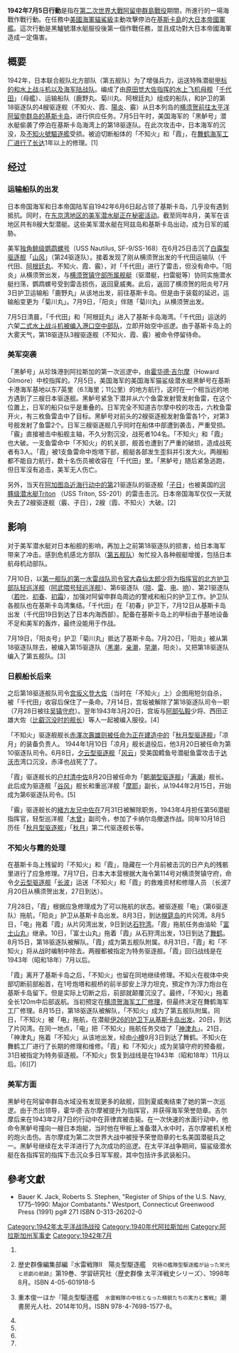 **1942年7月5日行動**是指在[第二次世界大戰](https://zh.wikipedia.org/wiki/第二次世界大戰 "wikilink")[阿留申群島戰役](../Page/阿留申群島戰役.md "wikilink")期間，所進行的一場海戰作戰行動。在任務中[美國海軍](../Page/美國海軍.md "wikilink")[貓鯊級](../Page/貓鯊級潛艇.md "wikilink")主動攻擊停泊在[基斯卡島](../Page/基斯卡島.md "wikilink")的[大日本帝國軍艦](https://zh.wikipedia.org/wiki/大日本帝國 "wikilink")。這次行動是黑鱸號潛水艇服役後第一個作戰任務，並且成功對大日本帝國海軍造成一定傷害。

## 概要

1942年，日本联合舰队北方部队（第五舰队）为了增强兵力，运送特殊潜艇[甲标的和水上战斗机以及海军陆战队](https://zh.wikipedia.org/wiki/甲标的 "wikilink")。编成了由[原田觉大佐指挥的水上飞机母舰](https://zh.wikipedia.org/wiki/原田觉1 "wikilink")「[千代田](../Page/千代田號航空母艦.md "wikilink")」（母艦）、运输船队（鹿野丸、菊川丸、阿根廷丸）组成的船队，和护卫的第18驱逐队的4艘驱逐舰（不知火、霞、[陽炎](../Page/陽炎號驅逐艦.md "wikilink")、霰）从日本列岛的[横须贺前往太平洋阿留申群岛的基斯卡岛](../Page/橫須賀港.md "wikilink")，进行供应任务。7月5日午时，美国海军的「黑鲈号」潜水艇偷袭了停泊在基斯卡岛海湾上的第18驱逐队。在此次攻击中，日本海军的沉没，及[不知火號驅逐艦](../Page/不知火號驅逐艦.md "wikilink")受损。被迫切断船体的「不知火」和「霞」，在[舞鹤海军工厂进行了长达](../Page/舞鶴海軍工廠.md "wikilink")1年以上的修理。\[1\]

## 经过

### 运输船队的出发

日本帝国海军和日本帝国陆军自1942年6月6日起占领了基斯卡岛，几乎没有遇到抵抗。同时，在[东京湾地区的美军潜水艇正在秘密活动](../Page/東京灣.md "wikilink")。截至同年8月，美军在该地区共有8艘大型潜艇。这些美军潜水艇在阿兹岛和基斯卡岛出动，成为日军的威胁。

美军[独角鲸级鹦鹉螺号](https://zh.wikipedia.org/wiki/独角鲸级潜艇 "wikilink")（USS Nautilus, SF-9/SS-168）在6月25日击沉了[白露型驱逐舰](../Page/白露型驅逐艦.md "wikilink")「[山风](https://zh.wikipedia.org/wiki/山风号驱逐舰 "wikilink")」（第24驱逐队）。接着发现了刚从横须贺出发的千代田运输队（千代田、[阿根廷丸](../Page/飛鷹號航空母艦.md "wikilink")、不知火、霞、霰），对「千代田」进行了雷击，但没有命中。「阳炎」从横须贺出发，与[横须贺镇守部所属舰艇](../Page/橫須賀鎮守府.md "wikilink")（驱潜艇，扫雷艇等）协同实施潜水艇扫荡，鹦鹉螺号受到雷击损伤，返回夏威夷。此后，返回了横须贺的阳炎号7月3日护卫运输船「鹿野丸」从该地出发，前往基斯卡岛。但是由于装载的延迟，运输船变更为「菊川丸」。7月9日，「阳炎」伴随「菊川丸」从横须贺出发。

7月5日清晨，「千代田」和「阿根廷丸」进入了基斯卡岛海湾。「千代田」运送的六架[二式水上战斗机被编入港口空中部队](../Page/二式水上戰鬥機.md "wikilink")，立即开始空中巡逻。由于基斯卡岛上的大雾天气，第18驱逐队3艘驱逐舰（不知火、霞、霰）被命令停留待命。

### 美军突袭

「黑鲈号」从珍珠港到阿拉斯加的第一次巡逻中，由[霍华德·吉尔摩](https://zh.wikipedia.org/wiki/霍华德·吉尔摩 "wikilink")（Howard Gilmore）中校指挥的。7月5日，美国海军的美国海军猫鲨级潜水艇黑鲈号在基斯卡港海军基地以东7英里（6.1海里；11公里）的地方航行，这时在一个相当远的地方遇到了三艘日本驱逐舰。黑鲈号紧急下潜并从六个鱼雷发射管发射鱼雷，在这个位置上，日军的船只似乎是重叠的。日军完全不知道吉尔摩中校的攻击，六枚鱼雷开火，有三枚鱼雷击中了目标。黑鲈号对前头的2艘驱逐舰发射鱼雷各1个，对第3号舰发射了鱼雷2个。日军三艘驱逐舰几乎同时在船体中部遭到袭击，严重受损。「霰」直接被击中船舰主轴，不久分割沉没，战死者104名。「不知火」和「霞」也大破。一支鱼雷命中「不知火」的机关部，舰首也遭到了严重的破损，造成战死者有3人。「霞」被1支鱼雷命中炮塔下部，舰艇各部发生歪斜并引发大火。两艘船都不能自力航行，数十名伤员被收容在「千代田」里。「黑鲈号」随后紧急逃跑，但日军沒有追击，美军无人伤亡。

另外，当天在[阿加图岛近海行动中的第](https://zh.wikipedia.org/wiki/阿加圖島 "wikilink")21驱逐队的驱逐舰「[子日](../Page/初春型驅逐艦.md "wikilink")」也被美国的[河豚级潜水艇Triton](https://zh.wikipedia.org/wiki/河豚级潜水艇 "wikilink") （USS Triton, SS-201）的雷击击沉。日本帝国海军仅仅一天就失去了2艘驱逐舰（霰、子日），2艘（霞、不知火）大破。\[2\]

## 影响

对于美军潜水艇对日本船舰的影响，再加上之前第18驱逐队的损害，给日本海军带来了冲击。感到危机感北方部队（[第五舰队](https://zh.wikipedia.org/wiki/第五舰队 "wikilink")）匆忙投入各种舰艇增援，包括日本航母机动部队。

7月10日，以[第一舰队的第一水雷战队司令官](../Page/第1艦隊_\(日本海軍\).md "wikilink")[大森仙太郎少将为指挥官的北方护卫部队轻巡洋舰](https://zh.wikipedia.org/wiki/大森仙太郎 "wikilink")（[阿武隈号轻巡洋舰](../Page/阿武隈號輕巡洋艦.md "wikilink")）、第6驱逐队（[晓](../Page/曉號驅逐艦_\(吹雪型\).md "wikilink")、[雷](../Page/雷號驅逐艦_\(吹雪型\).md "wikilink")、[电](../Page/電號驅逐艦_\(吹雪型\).md "wikilink")、[响](../Page/響號驅逐艦.md "wikilink")）、第21驱逐队（[若叶](../Page/若葉號護衛艦.md "wikilink")、[初春](../Page/初春號驅逐艦.md "wikilink")、[初霜](../Page/初霜号驱逐舰_\(初春型\).md "wikilink")），加强对阿留申群岛周边的警戒和船只的护卫工作。护卫队各舰队也在基斯卡岛湾集结。「千代田」在「初春」护卫下，7月12日从基斯卡岛出发（千代田19日到达了日本内海西部）。配备在基斯卡岛上的甲标由于基地设备不足和美军的轰炸，最终没能用于作战。

7月19日，「阳炎号」护卫「菊川丸」抵达了基斯卡岛。7月20日，「阳炎」被从第18驱逐队除去，被编入第15驱逐队（[黑潮](../Page/黑潮号驱逐舰.md "wikilink")，[亲潮](../Page/亲潮号驱逐舰.md "wikilink")，[早潮](../Page/早潮号驱逐舰.md "wikilink")，阳炎）。又把第18驱逐队编入了第五舰队。\[3\]

### 日舰船长后来

之后第18驱逐舰队司令[宫坂义登大佐](https://zh.wikipedia.org/wiki/宫坂义登 "wikilink")（当时在「不知火」上）企图用短剑自杀，被「千代田」收容后保住了一条命。7月14日，宫坂被解除了第18驱逐队司令一职（7月28日被往[吴镇守府](../Page/吴镇守府.md "wikilink")）。翌年1943年3月20日，宫坂与[阿部弘毅](../Page/阿部弘毅.md "wikilink")少将、西田正雄大佐（[比叡沉没时的舰长](../Page/比叡號戰艦.md "wikilink")）等人一起被编入服役。\[4\]

「不知火」驱逐舰舰长[赤澤次壽雄则被任命为正在建造中的](https://zh.wikipedia.org/wiki/赤澤次壽雄 "wikilink")「[秋月型驱逐舰](../Page/秋月級驅逐艦.md "wikilink")」「凉月」的装备负责人。 1944年1月10日「凉月」舰长退役后，他3月20日被任命为第10驱逐队司令。6月8日，[夕云型驱逐舰](../Page/夕雲型驅逐艦.md "wikilink")「[风云](https://zh.wikipedia.org/wiki/风云号 "wikilink")」受美国鳕鱼号潜艇鱼雷攻击于[达沃市](../Page/达沃市.md "wikilink")湾口沉没，赤泽也战死了了。

「霞」驱逐舰长的[户村清中佐](https://zh.wikipedia.org/wiki/户村清 "wikilink")8月20日被任命为「[朝潮型驱逐舰](../Page/朝潮型驅逐艦.md "wikilink")」「[满潮](https://zh.wikipedia.org/wiki/满潮号 "wikilink")」舰长。此后成为驱逐舰「[谷风](../Page/谷风号驱逐舰.md "wikilink")」舰长和重巡洋舰「[摩耶](../Page/摩耶號重巡洋艦.md "wikilink")」副长，从1944年2月15日，开始成为第6驱逐队司令。\[5\]

「霰」驱逐舰长的[緒方友兄中佐在](https://zh.wikipedia.org/wiki/緒方友兄 "wikilink")7月31日被解除职务，1943年4月担任第56潜艇指挥官，轻型巡洋舰「[木曾](../Page/木曾號輕巡洋艦.md "wikilink")」副司令，参加了卡纳尔岛撤退作战。同年10月18日历任「[秋月型驱逐舰](../Page/秋月級驅逐艦.md "wikilink")」「[秋月](../Page/秋月號驅逐艦.md "wikilink")」第二代驱逐舰长等。

### 不知火与霞的处理

在基斯卡岛上残留的「不知火」和「霞」，隐藏在一个月前被击沉的日产丸的残骸里进行了应急修理。7月17日，日本大本营根据大海令第114号对横须贺镇守府，命令[夕云型驱逐舰](../Page/夕雲型驅逐艦.md "wikilink")「[长波](https://zh.wikipedia.org/wiki/长波号 "wikilink")」运送「不知火」和「霞」的救难资材和修理人员 （长波7月20日从横须贺出发，27日到达）。

7月28日，「霞」根据应急修理成为了可以拖航的状态。被驱逐舰「电」（第6驱逐队）拖航，「阳炎」护卫从基斯卡岛出发。8月3日，到达[幌筵岛](../Page/幌筵岛.md "wikilink")的片冈湾。8月5日，「电」拖着「霞」从片冈湾出发，9日到达[石狩湾](https://zh.wikipedia.org/wiki/石狩灣 "wikilink")。「霞」拖航任务由油轮「[富士山丸](https://zh.wikipedia.org/wiki/富士山丸 "wikilink")」继承。10日，「富士山丸」拖着「霞」从石狩湾出发，13日到达了[舞鹤](../Page/舞鶴鎮守府.md "wikilink")。 8月15日，第18驱逐队被解队。「霞」成为第五舰队附属。8月31日，「霞」和「不知火」将从战时编制中除去。两艘都被指定为特务驱逐舰。「霞」回归战线是在1943年（昭和18年）7月以后。

「霞」离开了基斯卡岛之后，「不知火」也留在同地继续修理。不知火在舰体中央部切断前部船首，在1号炮塔和舰桥的前半部安上浮力坦克，預定作为浮力炮台在基斯卡岛留下。但是实际上切断之后，前部就颠覆沉没了。最终，「不知火」拖着全长120m中后部返航。当初预定在[横须贺海军工厂修理](../Page/橫須賀海軍工廠.md "wikilink")，但最终决定在舞鹤海军工厂修理。8月15日，第18驱逐队被解队，「不知火」成为了第五舰队附属。同日，「不知火」被「电」拖航，在潜艇[伊26的护卫下从基斯卡岛出发](https://zh.wikipedia.org/wiki/伊26 "wikilink")。20日，到达了片冈湾。在同一地点，「电」把「不知火」拖航任务交给了「[神津丸](https://zh.wikipedia.org/wiki/神津丸号 "wikilink")」。21日，「神津丸」拖着「不知火」从该地出发，经由[小樽](../Page/小樽港.md "wikilink")9月3日到达了舞鹤。不知火在舞鹤工厂进行了长期的修理和维修。「霞」和「不知火」成为吴镇守府的预备舰，31日被指定为特务驱逐舰。「不知火」恢复到战线是在1943年（昭和18年）11月以后。\[6\]\[7\]

### 美军方面

黑鲈号在阿留申群岛水域没有发现更多的敌舰，回到夏威夷结束了她的第一次巡逻。由于杰出领导，霍华德·吉尔摩被提升为指挥官，并获得海军荣誉勋章。吉尔摩后来在1943年2月7日的行动中在菲律宾被击毙。在一次快速的水面行动中，他命令黑鲈号撞向一艘日本炮艇，当时他在甲板上准备潜入水中时，吉尔摩被机关枪的炮火击伤。吉尔摩成为第二次世界大战中被授予荣誉勋章的七名美国潜艇兵之一。黑鲈号继续在太平洋进行了九次成功的巡逻。在太平洋战争期间，猫鲨级潜水艇在各指挥官的指挥下击沉众多日军军舰，其中包括许多武装船只。

## 參考文獻

  - Bauer K. Jack, Roberts S. Stephen, "Register of Ships of the U.S. Navy, 1775–1990: Major Combatants." Westport, Connecticut Greenwood Press (1991) pg\# 271 ISBN 0-313-26202-0

[Category:1942年太平洋战场战役](https://zh.wikipedia.org/wiki/Category:1942年太平洋战场战役 "wikilink") [Category:1940年代阿拉斯加州](https://zh.wikipedia.org/wiki/Category:1940年代阿拉斯加州 "wikilink") [Category:阿拉斯加州军事史](https://zh.wikipedia.org/wiki/Category:阿拉斯加州军事史 "wikilink") [Category:1942年7月](https://zh.wikipedia.org/wiki/Category:1942年7月 "wikilink")

1.

2.  歴史群像編集部編『水雷戦隊II　陽炎型駆逐艦　<small>究極の艦隊型駆逐艦が辿った栄光と悲劇の航跡</small>』第19巻、学習研究社〈歴史群像 太平洋戦史シリーズ〉、1998年8月。ISBN 4-05-601918-5

3.  重本俊一ほか『陽炎型駆逐艦　<small>水雷戦隊の中核となった精鋭たちの実力と奮戦</small>』潮書房光人社、2014年10月。ISBN 978-4-7698-1577-8。

4.
5.
6.
7.